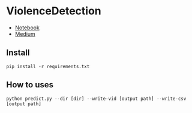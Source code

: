 # ViolenceDetection

- <a href='https://colab.research.google.com/drive/1v7OuiPpKz6FlPLOFtaDdyZfpKVgpmfm1?usp=sharing'> Notebook </a>
- <a href='https://medium.com/@monchinawat/%E0%B8%95%E0%B8%A3%E0%B8%A7%E0%B8%88%E0%B8%88%E0%B8%B1%E0%B8%9A%E0%B8%84%E0%B8%A7%E0%B8%B2%E0%B8%A1%E0%B8%A3%E0%B8%B8%E0%B8%99%E0%B9%81%E0%B8%A3%E0%B8%87%E0%B8%94%E0%B9%89%E0%B8%A7%E0%B8%A2-video-classification-%E0%B8%89%E0%B8%9A%E0%B8%B1%E0%B8%9A%E0%B8%87%E0%B9%88%E0%B8%B2%E0%B8%A2-d2bbf894149f'> Medium </a>
## Install
```
pip install -r requirements.txt
```

## How to uses
```
python predict.py --dir [dir] --write-vid [output path] --write-csv [output path]
```

